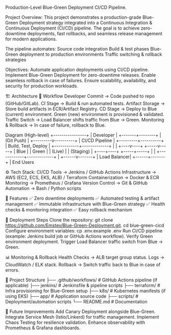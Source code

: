 Production-Level Blue-Green Deployment CI/CD Pipeline.

Project Overview:
This project demonstrates a production-grade Blue-Green Deployment strategy integrated into a Continuous Integration & Continuous Deployment (CI/CD) pipeline.
The goal is to achieve zero-downtime deployments, fast rollbacks, and seamless release management for modern applications.

The pipeline automates:
Source code integration
Build & test phases
Blue-Green deployment to production environments
Traffic switching & rollback strategies

Objectives:
Automate application deployments using CI/CD pipeline.
Implement Blue-Green Deployment for zero-downtime releases.
Enable seamless rollback in case of failures.
Ensure scalability, availability, and security for production workloads.

🏗️ Architecture
🔹 Workflow
Developer Commit → Code pushed to repo (GitHub/GitLab).
CI Stage → Build & run automated tests.
Artifact Storage → Store build artifacts in ECR/Artifact Registry.
CD Stage → Deploy to Blue (current) environment.
Green (new) environment is provisioned & validated.
Traffic Switch → Load Balancer shifts traffic from Blue → Green.
Monitoring & Rollback → In case of failure, rollback to Blue.



Diagram (High-level)
          +----------------+
          |    Developer   |
          +-------+--------+
                  |
             (Git Push)
                  |
        +---------v----------+
        |   CI/CD Pipeline   |
        +---------+----------+
                  |
          Build, Test, Deploy
                  |
     +------------+-------------+
     |                          |
+----v----+               +-----v-----+
|  Blue   |               |   Green   |
| (Live)  |               | (Staging) |
+----+----+               +-----+-----+
     |                          |
     +------------+-------------+
                  |
           +------v-------+
           | Load Balancer|
           +------+-------+
                  |
              End Users



















              
              
⚙️ Tech Stack:
CI/CD Tools → Jenkins / GitHub Actions 
Infrastructure → AWS (EC2, ECS, EKS, ALB) / Terraform
Containerization → Docker & ECR
Monitoring →  Prometheus / Grafana
Version Control → Git & GitHub
Automation → Bash / Python scripts

🔑 Features
✅ Zero downtime deployments
✅ Automated testing & artifact management
✅ Immutable infrastructure with Blue-Green strategy
✅ Health checks & monitoring integration
✅ Easy rollback mechanism

🚀 Deployment Steps
Clone the repository:
git clone https://github.com/Emstev/Blue-Green-Deployment.git.
cd blue-green-cicd
Configure environment variables:
cp .env.example .env
Run CI/CD pipeline (example: Jenkins build job or GitHub Actions workflow).
Verify Green environment deployment.
Trigger Load Balancer traffic switch from Blue → Green.

📊 Monitoring & Rollback
Health Checks → ALB target group status.
Logs → CloudWatch / ELK stack.
Rollback → Switch traffic back to Blue in case of errors.

📂 Project Structure
├── .github/workflows/   # GitHub Actions pipeline (if applicable)
├── jenkins/             # Jenkinsfile & pipeline scripts
├── terraform/           # Infra provisioning for Blue-Green setup
├── k8s/                 # Kubernetes manifests (if using EKS)
├── app/                 # Application source code
├── scripts/             # Deployment/automation scripts
└── README.md            # Documentation

🔮 Future Improvements
Add Canary Deployment alongside Blue-Green.
Integrate Service Mesh (Istio/Linkerd) for traffic management.
Implement Chaos Testing for resilience validation.
Enhance observability with Prometheus & Grafana dashboards.
